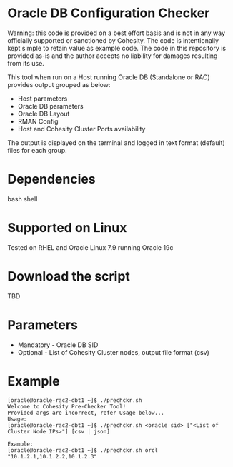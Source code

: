 # Oracle DB Configuration Checker
Warning: this code is provided on a best effort basis and is not in any way officially supported or sanctioned by Cohesity. The code is intentionally kept simple to retain value as example code. The code in this repository is provided as-is and the author accepts no liability for damages resulting from its use.

This tool when run on a Host running Oracle DB (Standalone or RAC) provides output grouped as below:
* Host parameters
* Oracle DB parameters
* Oracle DB Layout
* RMAN Config
* Host and Cohesity Cluster Ports availability

The output is displayed on the terminal and logged in text format (default) files for each group.

# Dependencies
bash shell
	
# Supported on Linux
Tested on RHEL and Oracle Linux 7.9 running Oracle 19c
	
# Download the script
TBD
 
# Parameters
* Mandatory - Oracle DB SID
* Optional  - List of Cohesity Cluster nodes, output file format (csv)
		
# Example
    [oracle@oracle-rac2-dbt1 ~]$ ./prechckr.sh 
    Welcome to Cohesity Pre-Checker Tool! 
    Provided args are incorrect, refer Usage below... 
    Usage: 
    [oracle@oracle-rac2-dbt1 ~]$ ./prechckr.sh <oracle sid> ["<List of Cluster Node IPs>"] [csv | json]
  
    Example: 
    [oracle@oracle-rac2-dbt1 ~]$ ./prechckr.sh orcl "10.1.2.1,10.1.2.2,10.1.2.3"

